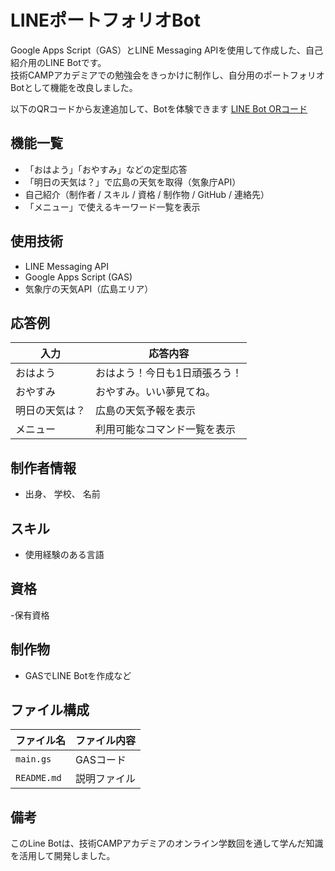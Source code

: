 # LINEポートフォリオBot

Google Apps Script（GAS）とLINE Messaging APIを使用して作成した、自己紹介用のLINE Botです。  
技術CAMPアカデミアでの勉強会をきっかけに制作し、自分用のポートフォリオBotとして機能を改良しました。

以下のQRコードから友達追加して、Botを体験できます
[LINE Bot ORコード](./qrcode.png)

## 機能一覧

- 「おはよう」「おやすみ」などの定型応答
- 「明日の天気は？」で広島の天気を取得（気象庁API）
- 自己紹介（制作者 / スキル / 資格 / 制作物 / GitHub / 連絡先）
- 「メニュー」で使えるキーワード一覧を表示

## 使用技術

- LINE Messaging API
- Google Apps Script (GAS)
- 気象庁の天気API（広島エリア）

## 応答例

| 入力         | 応答内容                       |
|--------------|-------------------------------|
| おはよう     | おはよう！今日も1日頑張ろう！ |
| おやすみ     | おやすみ。いい夢見てね。     |
| 明日の天気は？| 広島の天気予報を表示           |
| メニュー     | 利用可能なコマンド一覧を表示   |

## 制作者情報
- 出身、 学校、 名前

## スキル

- 使用経験のある言語

## 資格

-保有資格

## 制作物

- GASでLINE Botを作成など

## ファイル構成

| ファイル名         | ファイル内容                       |
|--------------|-------------------------------|
| `main.gs` | GASコード |
| `README.md` | 説明ファイル |

## 備考

このLine Botは、技術CAMPアカデミアのオンライン学数回を通して学んだ知識を活用して開発しました。

